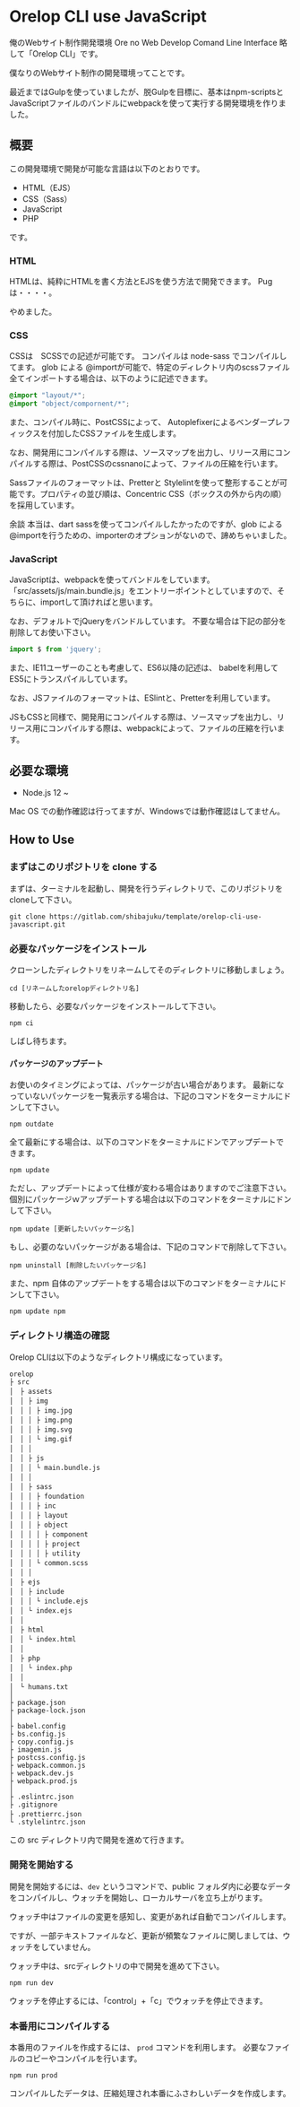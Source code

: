 # Orelop CLI use JavaScript


俺のWebサイト制作開発環境
Ore no Web Develop Comand Line Interface 略して「Orelop CLI」です。

僕なりのWebサイト制作の開発環境ってことです。

最近まではGulpを使っていましたが、脱Gulpを目標に、基本はnpm-scriptsとJavaScriptファイルのバンドルにwebpackを使って実行する開発環境を作りました。

## 概要
この開発環境で開発が可能な言語は以下のとおりです。

- HTML（EJS）
- CSS（Sass）
- JavaScript
- PHP

です。

### HTML
HTMLは、純粋にHTMLを書く方法とEJSを使う方法で開発できます。
Pugは・・・・。

やめました。

### CSS
CSSは　SCSSでの記述が可能です。
コンパイルは node-sass でコンパイルしてます。
glob による @importが可能で、特定のディレクトリ内のscssファイル全てインポートする場合は、以下のように記述できます。

```sass:common.scss
@import "layout/*";
@import "object/compornent/*";
```

また、コンパイル時に、PostCSSによって、
Autoplefixerによるベンダープレフィックスを付加したCSSファイルを生成します。

なお、開発用にコンパイルする際は、ソースマップを出力し、リリース用にコンパイルする際は、PostCSSのcssnanoによって、ファイルの圧縮を行います。

Sassファイルのフォーマットは、Pretterと Stylelintを使って整形することが可能です。プロパティの並び順は、Concentric CSS（ボックスの外から内の順） を採用しています。

余談
本当は、dart sassを使ってコンパイルしたかったのですが、glob による @importを行うための、importerのオプションがないので、諦めちゃいました。

### JavaScript
JavaScriptは、webpackを使ってバンドルをしています。
「src/assets/js/main.bundle.js」をエントリーポイントとしていますので、そちらに、importして頂ければと思います。

なお、デフォルトでjQueryをバンドルしています。
不要な場合は下記の部分を削除してお使い下さい。

```javascript:main.bundle.js
import $ from 'jquery';
```

また、IE11ユーザーのことも考慮して、ES6以降の記述は、
babelを利用してES5にトランスパイルしています。

なお、JSファイルのフォーマットは、ESlintと、Pretterを利用しています。

JSもCSSと同様で、開発用にコンパイルする際は、ソースマップを出力し、リリース用にコンパイルする際は、webpackによって、ファイルの圧縮を行います。



## 必要な環境
- Node.js 12 ~

Mac OS での動作確認は行ってますが、Windowsでは動作確認はしてません。


## How to Use

### まずはこのリポジトリを clone する

まずは、ターミナルを起動し、開発を行うディレクトリで、このリポジトリをcloneして下さい。

```
git clone https://gitlab.com/shibajuku/template/orelop-cli-use-javascript.git
```

### 必要なパッケージをインストール

クローンしたディレクトリをリネームしてそのディレクトリに移動しましょう。

```
cd [リネームしたorelopディレクトリ名]
```

移動したら、必要なパッケージをインストールして下さい。

```
npm ci
```

しばし待ちます。

#### パッケージのアップデート

お使いのタイミングによっては、パッケージが古い場合があります。
最新になっていないパッケージを一覧表示する場合は、下記のコマンドをターミナルにドンして下さい。

```
npm outdate
```

全て最新にする場合は、以下のコマンドをターミナルにドンでアップデートできます。

```
npm update
```

ただし、アップデートによって仕様が変わる場合はありますのでご注意下さい。
個別にパッケージｗアップデートする場合は以下のコマンドをターミナルにドンして下さい。

```
npm update [更新したいパッケージ名]
```

もし、必要のないパッケージがある場合は、下記のコマンドで削除して下さい。
```
npm uninstall [削除したいパッケージ名]
```

また、npm 自体のアップデートをする場合は以下のコマンドをターミナルにドンして下さい。

```
npm update npm
```

### ディレクトリ構造の確認

Orelop CLIは以下のようなディレクトリ構成になっています。

```
orelop
├ src
│　├ assets
│　│ ├ img
│　│ │ ├ img.jpg
│　│ │ ├ img.png
│　│ │ ├ img.svg
│　│ │ └ img.gif
│　│ │
│　│ ├ js
│　│ │ └ main.bundle.js
│　│ │
│　│ ├ sass
│　│ │ ├ foundation
│　│ │ ├ inc
│　│ │ ├ layout
│　│ │ ├ object
│　│ │ │ ├ component
│　│ │ │ ├ project
│　│ │ │ ├ utility
│　│ │ └ common.scss
│　│ │
│　├ ejs
│　│ ├ include
│　│ │ └ include.ejs
│　│ └ index.ejs
│　│
│　├ html
│　│ └ index.html
│　│
│　├ php
│　│ └ index.php
│　│
│　└ humans.txt
│
├ package.json
├ package-lock.json
│
├ babel.config
├ bs.config.js
├ copy.config.js
├ imagemin.js
├ postcss.config.js
├ webpack.common.js
├ webpack.dev.js
├ webpack.prod.js
│
├ .eslintrc.json
├ .gitignore
├ .prettierrc.json　
└ .stylelintrc.json
```

この src ディレクトリ内で開発を進めて行きます。

### 開発を開始する

開発を開始するには、`dev` というコマンドで、public フォルダ内に必要なデータをコンパイルし、ウォッチを開始し、ローカルサーバを立ち上がります。

ウォッチ中はファイルの変更を感知し、変更があれば自動でコンパイルします。

ですが、一部テキストファイルなど、更新が頻繁なファイルに関しましては、ウォッチをしていません。

ウォッチ中は、srcディレクトリの中で開発を進めて下さい。

```
npm run dev
```

ウォッチを停止するには、「control」+「c」でウォッチを停止できます。

### 本番用にコンパイルする

本番用のファイルを作成するには、 `prod` コマンドを利用します。
必要なファイルのコピーやコンパイルを行います。

```
npm run prod
```

コンパイルしたデータは、圧縮処理され本番にふさわしいデータを作成します。
